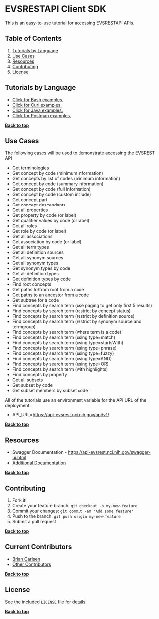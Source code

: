 # EVSRESTAPI Client SDK

This is an easy-to-use tutorial for accessing EVSRESTAPI APIs.

## Table of Contents

1. [Tutorials by Language](#tutorials-by-language)
2. [Use Cases](#use-cases)
3. [Resources](#resources)
4. [Contributing](#contributing)
5. [License](#license)

## Tutorials by Language

- [Click for Bash examples.](../master/bash-examples/ "Bash Examples")
- [Click for Curl examples.](../master/curl-examples/ "Curl Examples")
- [Click for Java examples.](../master/java-examples/ "Java Examples")
- [Click for Postman examples.](../master/postman-examples/ "Postman Examples")


**[Back to top](#table-of-contents)**


## Use Cases

The following cases will be used to demonstrate accessing the EVSREST API

- Get terminologies
- Get concept by code (minimum information)
- Get concepts by list of codes (minimum information)
- Get concept by code (summary information)
- Get concept by code (full information)
- Get concept by code (custom include)
- Get concept part
- Get concept descendants
- Get all properties
- Get property by code (or label)
- Get qualifier values by code (or label)
- Get all roles
- Get role by code (or label)
- Get all associations
- Get association by code (or label)
- Get all term types
- Get all definition sources
- Get all synonym sources
- Get all synonym types
- Get synonym types by code
- Get all definition types
- Get definition types by code
- Find root concepts
- Get paths to/from root from a code
- Get paths to an ancestor from a code
- Get subtree for a code
- Find concepts by search term (use paging to get only first 5 results)
- Find concepts by search term (restrict by concept status)
- Find concepts by search term (restrict by definition source)
- Find concepts by search term (restrict by synonym source and termgroup)
- Find concepts by search term (where term is a code)
- Find concepts by search term (using type=match)
- Find concepts by search term (using type=startsWith)
- Find concepts by search term (using type=phrase)
- Find concepts by search term (using type=fuzzy)
- Find concepts by search term (using type=AND)
- Find concepts by search term (using type=OR)
- Find concepts by search term (with highlights)
- Find concepts by property
- Get all subsets
- Get subset by code
- Get subset members by subset code


All of the tutorials use an environment variable for the API URL of the deployment:

- API_URL=https://api-evsrest.nci.nih.gov/api/v1/

**[Back to top](#table-of-contents)**


## Resources

- Swagger Documentation - https://api-evsrest.nci.nih.gov/swagger-ui.html
- [Additional Documentation](../master/doc/ "Swagger")


**[Back to top](#table-of-contents)**

## Contributing

1. Fork it!
2. Create your feature branch: `git checkout -b my-new-feature`
3. Commit your changes: `git commit -am 'Add some feature'`
4. Push to the branch: `git push origin my-new-feature`
5. Submit a pull request

**[Back to top](#table-of-contents)**

## Current Contributors

- [Brian Carlsen](https://github.com/bcarlsenca)
- [Other Contributors](https://github.com/NCIEVS/evsrestapi-client-SDK/graphs/contributors)

**[Back to top](#table-of-contents)**

## License

See the included [`LICENSE`](LICENSE) file for details.

**[Back to top](#table-of-contents)**


